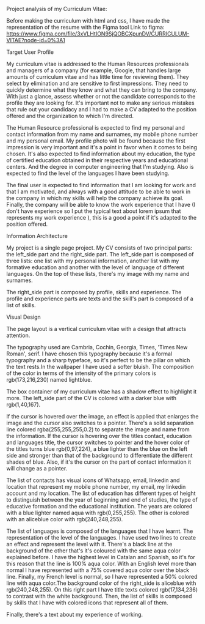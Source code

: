 Project analysis of my Curriculum Vitae:

Before making the curriculum with html and css, I have made the representation of the resume with the Figma tool
Link to figma: https://www.figma.com/file/3xVLHtION9SjQOBCXpunDV/CURRICULUM-VITAE?node-id=0%3A1

Target User Profile

My curriculum vitae is addressed to the Human Resources professionals and managers of a company (for example, Google, that handles large amounts of curriculum vitae and has little time for reviewing them). They select by elimination and are sensitive to first impressions. They need to quickly determine what they know and what they can bring to the company. With just a glance, assess whether or not the candidate corresponds to the profile they are looking for. It's important not to make any serious mistakes that rule out your candidacy and I had to make a CV adapted to the position offered and the organization to which I'm directed.



The Human Resource professional is expected to find my personal and contact information from my name and surnames, my mobile phone number and my personal email. My profile photo will be found because the first impression is very important and it's a point in favor when it comes to being chosen. It's also expected to find information about my education, the type of certified education obtained in their respective years and educational centers. And the degree in computer engineering that I'm studying. Also is expected to find the level of the languages I have been studying.  



The final user is expected to find information that I am looking for work and that I am motivated, and always with a good attitude to be able to work in the company in which my skills will help the company achieve its goal. Finally, the company will be able to know the work experience that I have (I don't have experience so I put the typical text about lorem ipsum that represents my work experience ), this is a good a point if it's adapted to the position offered.




Information Architecture
 
My project is a single page project. My CV consists of two principal parts: the left_side part and the right_side part. The left_side part is composed of three lists: one list with my personal information, another list with my formative education and another with the level of language of different languages. On the top of these lists, there's my image with my name and surnames.



The right_side part is composed by profile, skills and experience. The profile and experience parts are texts and the skill's part is composed of a list of skills.




Visual Design


The page layout is a vertical curriculum vitae with a design that attracts attention.



The typography used are Cambria, Cochin, Georgia, Times, 'Times New Roman', serif. I have chosen this typography because it's a formal typography and a sharp typeface, so it's perfect to be the pillar on which the text rests.In the wallpaper I have used a softer bluish. The composition of the color in terms of the intensity of the primary colors is rgb(173,216,230) named lightblue.



The box container of my curriculum vitae has a shadow effect to highlight it more. The left_side part of the CV is colored with a darker blue with rgb(1,40,167). 

If the cursor is hovered over the image, an effect is applied that enlarges the image and the cursor also switches to a pointer. There's a solid separation line colored rgba(255,255,255,0.2) to separate the image and name from the information. If the cursor is hovering over the titles contact, education and languages title, the cursor switches to pointer and the hover color of the titles turns  blue rgb(0,97,224), a blue lighter than the blue on the left side and stronger than that of the background to differentiate the different shades of blue. Also, if it's the cursor on the part of contact information it will change as a pointer.

The list of contacts has visual icons of Whatsapp, email, linkedin and location that represent my mobile phone number, my email, my linkedin account and my location. The list of education has different types of height to distinguish between the year of beginning and end of studies, the type of educative formation and the educational institution. The years are colored with a blue lighter named aqua with rgb(0,255,255). The other is colored with an aliceblue color with rgb(240,248,255).

The list of languages is composed of the languages that I have learnt. The representation of the level of the languages. I have used  two lines to create an effect and represent the level with it. There's a black line at the background of the other that's it's coloured with the same aqua color explained before. I have the highest level in Catalan and Spanish, so it's for this reason that the line is 100% aqua color. With an English level more than normal I have represented with a 75% covered aqua color over the black line. Finally, my French level is normal, so I have represented a 50% colored line with aqua color.The background color of the right_side is aliceblue with rgb(240,248,255). On this right part I have title texts colored rgb(17,134,236) to contrast with the white background. Then, the list of skills is composed by skills that I have with colored icons that represent all of them.

Finally, there's a text about my experience of working.